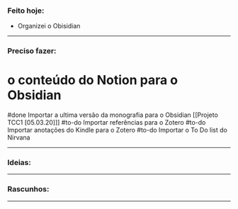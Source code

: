 ### Feito hoje:
* Organizei o Obisidian

---

### Preciso fazer:
# o conteúdo do Notion para o Obsidian
#done  Importar a ultima versão da monografia para o Obsidian [[Projeto TCC1 [05.03.20]]]
#to-do  Importar referências para o Zotero
#to-do  Importar anotações do Kindle para o Zotero
#to-do Importar o To Do list do Nirvana

---

### Ideias:


---

### Rascunhos:


---